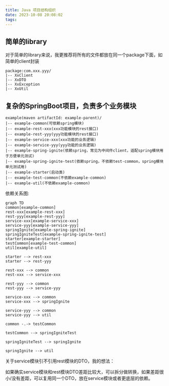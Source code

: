 ```yaml
---
title: Java 项目结构组织
date: 2023-10-08 20:08:02
tags:
---
```

<!-- toc -->

## 简单的library

对于简单的library来说，我更推荐将所有的文件都放在同一个package下面，如简单的client封装
```
package:com.xxx.yyy/
|-- XxClient
|-- XxDTO
|-- XxException
|-- XxUtil
```

## 复杂的SpringBoot项目，负责多个业务模块

```
example(maven artifactId: example-parent)/
|-- example-common(可依赖spring模块)
|-- example-rest-xxx(xxx功能模块的rest接口)
|-- example-rest-yyy(yyy功能模块的rest接口)
|-- example-service-xxx(xxx功能的业务逻辑)
|-- example-service-yyy(yyy功能的业务逻辑)
|-- example-spring-ignite(依赖spring，常见为中间件client，适配spring模块用于方便单元测试)
|-- example-spring-ignite-test(依赖spring，不依赖test-common，spring模块单元测试用)
|-- example-starter(启动类)
|-- example-test-common(不依赖example-common)
|-- example-util(不依赖example-common)
```

依赖关系图:

```mermaid
graph TD
common[example-common]
rest-xxx[example-rest-xxx]
rest-yyy[example-rest-yyy]
service-xxx[example-service-xxx]
service-yyy[example-service-yyy]
springIgnite[example-spring-ignite]
springIgniteTest[example-spring-ignite-test]
starter[example-starter]
testCommon[example-test-common]
util[example-util]

starter --> rest-xxx
starter --> rest-yyy

rest-xxx --> common
rest-xxx --> service-xxx

rest-yyy --> common
rest-yyy --> service-yyy

service-xxx --> common
service-xxx --> springIgnite

service-yyy --> common
service-yyy --> util

common -.-> testCommon

testCommon --> springIgniteTest

springIgniteTest --> springIgnite

springIgnite --> util
```

关于service模块引不引用rest模块的DTO，我的想法：

如果确实service模块和rest模块DTO差距比较大，可以拆分做转换，如果差距很小/没有差距，可以复用同一个DTO，放在service模块或者更底层的依赖。
